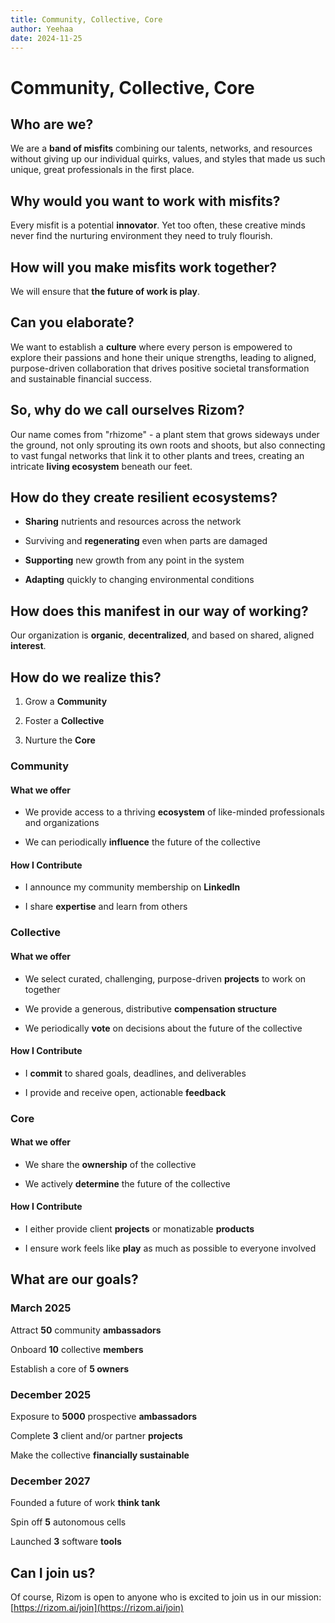 ```yaml
---
title: Community, Collective, Core
author: Yeehaa
date: 2024-11-25
---
```


# Community, Collective, Core


## Who are we?


We are a **band of misfits** combining our talents, networks, and resources without giving up our individual quirks, values, and styles that made us such unique, great professionals in the first place.


## Why would you want to work with misfits?


Every misfit is a potential **innovator**. Yet too often, these creative minds never find the nurturing environment they need to truly flourish.


## How will you make misfits work together?


We will ensure that **the future of work is play**.


## Can you elaborate?


We want to establish a **culture** where every person is empowered to explore their passions and hone their unique strengths, leading to aligned, purpose-driven collaboration that drives positive societal transformation and sustainable financial success. 


## So, why do we call ourselves Rizom?


Our name comes from "rhizome" - a plant stem that grows sideways under the ground, not only sprouting its own roots and shoots, but also connecting to vast fungal networks that link it to other plants and trees, creating an intricate **living ecosystem** beneath our feet.


## How do they create resilient ecosystems?


+ **Sharing** nutrients and resources across the network

+ Surviving and **regenerating** even when parts are damaged

+ **Supporting** new growth from any point in the system

+ **Adapting** quickly to changing environmental conditions


## How does this manifest in our way of working?


Our organization is **organic**, **decentralized**, and based on shared, aligned **interest**.


## How do we realize this?


1. Grow a **Community**

2. Foster a **Collective**

3. Nurture the **Core**


### Community

#### What we offer

+ We provide access to a thriving **ecosystem** of like-minded professionals and organizations

+ We can periodically **influence** the future of the collective

#### How I Contribute

+ I announce my community membership on **LinkedIn**

+ I share **expertise** and learn from others


### Collective

#### What we offer

+ We select curated, challenging, purpose-driven **projects** to work on together

+ We provide a generous, distributive **compensation structure**

+ We periodically **vote** on decisions about the future of the collective

#### How I Contribute

+ I **commit** to shared goals, deadlines, and deliverables

+ I provide and receive open, actionable **feedback**


### Core

#### What we offer

+ We share the **ownership** of the collective

+ We actively **determine**  the future of the collective

#### How I Contribute

+ I either provide client **projects** or monatizable **products** 

+ I ensure work feels like **play** as much as possible to everyone involved


## What are our goals?


### March 2025

Attract **50** community **ambassadors**

Onboard **10** collective **members**

Establish a core of **5 owners**


### December 2025

Exposure to **5000** prospective **ambassadors**

Complete **3** client and/or partner **projects**

Make the collective **financially sustainable**


### December 2027

Founded a future of work **think tank** 

Spin off **5** autonomous cells

Launched **3** software **tools**


## Can I join us?


Of course, Rizom is open to anyone who is excited to join us in our mission: [https://rizom.ai/join](https://rizom.ai/join)

